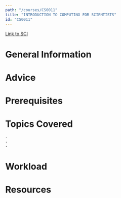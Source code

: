 ```yaml
---
path: "/courses/CS0011"
title: "INTRODUCTION TO COMPUTING FOR SCIENTISTS"
id: "CS0011"
---
```


[Link to SCI]("http://courses.sci.pitt.edu/courses/courses/view/CS-0011")

# General Information

# Advice

# Prerequisites

<!-- PREREQ_REPLACEMENT (Do not remove) -->

<!-- END PREREQ_REPLACEMENT (Do not remove) -->

# Topics Covered

    -
    -
    -

# Workload

<!-- TESTIMONIALS
# Testimonials
This gets replaced with Gatsby, its
data comes from Google Sheets for easier
editing!
-->

# Resources
